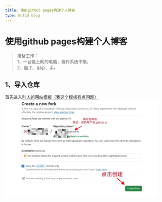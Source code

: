 ```yaml
---
title: 使用github pages构建个人博客
type: bulid blog
---
```

# 使用github pages构建个人博客

> 准备工作：  
>1、一台能上网的电脑，操作系统不限。  
>2、脑子、耐心、手。  

## 1、导入仓库  
首先进入[别人的网站模板（我这个模板有点问题）](https://bgithub.xyz/jeffreytse/jekyll-theme-yat/fork)  
![图片](images/01-fork.jpg)
